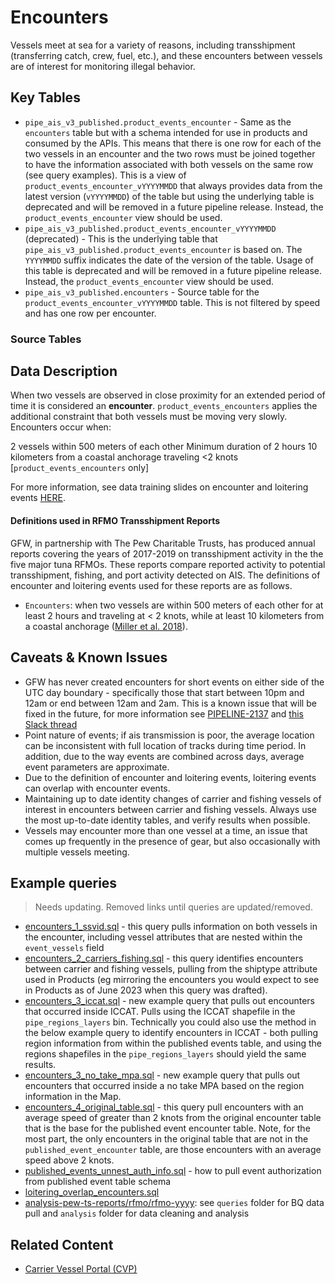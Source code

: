# Encounters

Vessels meet at sea for a variety of reasons, including transshipment (transferring catch, crew, fuel, etc.), and these encounters between vessels are of interest for monitoring illegal behavior. 

## Key Tables

+ `pipe_ais_v3_published.product_events_encounter` - Same as the `encounters` table but with a schema intended for use in products and consumed by the APIs. This means that there is one row for each of the two vessels in an encounter and the two rows must be joined together to have the information associated with both vessels on the same row (see query examples).  This is a view of `product_events_encounter_vYYYYMMDD` that always provides data from the latest version (`vYYYYMMDD`) of the table but using the underlying table is deprecated and will be removed in a future pipeline release. Instead, the `product_events_encounter` view should be used.
+ `pipe_ais_v3_published.product_events_encounter_vYYYYMMDD` (deprecated) - This is the underlying table that `pipe_ais_v3_published.product_events_encounter` is based on. The `YYYYMMDD` suffix indicates the date of the version of the table. Usage of this table is deprecated and will be removed in a future pipeline release. Instead, the `product_events_encounter` view should be used.
+ `pipe_ais_v3_published.encounters` - Source table for the `product_events_encounter_vYYYYMMDD` table. This is not filtered by speed and has one row per encounter.

### Source Tables

## Data Description

When two vessels are observed in close proximity for an extended period of time it is considered an **encounter**.  `product_events_encounters` applies the additional constraint that both vessels must be moving very slowly.
Encounters occur when:

2 vessels within 500 meters of each other
Minimum duration of 2 hours
10 kilometers from a coastal anchorage
 traveling <2 knots [`product_events_encounters` only]

 For more information, see data training slides on encounter and loitering events [HERE](https://docs.google.com/presentation/d/17ZSpH0F5sW0R7sTiNoDAm_pyUhHJeSd4fyyBFDHiAtw/edit?usp=sharing).

#### Definitions used in RFMO Transshipment Reports 

GFW, in partnership with The Pew Charitable Trusts, has produced annual reports covering the years of 2017-2019 on transshipment activity in the the five major tuna RFMOs. These reports compare reported activity to potential transshipment, fishing, and port activity detected on AIS. The definitions of encounter and loitering events used for these reports are as follows.

+ `Encounters`: when two vessels are within 500 meters of each other for at least 2 hours and traveling at < 2 knots, while at least 10 kilometers from a coastal anchorage ([Miller et al. 2018](https://www.frontiersin.org/articles/10.3389/fmars.2018.00240/full)). 

## Caveats & Known Issues

+ GFW has never created encounters for short events on either side of the UTC day boundary - specifically those that start between 10pm and 12am or end between 12am and 2am. This is a known issue that will be fixed in the future, for more information see [PIPELINE-2137](https://globalfishingwatch.atlassian.net/browse/PIPELINE-2137) and [this Slack thread](https://globalfishingwatch.slack.com/archives/CHBNB2JAE/p1737127108538739?thread_ts=1737046100.552259&cid=CHBNB2JAE)
+ Point nature of events; if ais transmission is poor, the average location can be inconsistent with full location of tracks during time period. In addition, due to the way events are combined across days, average event parameters are approximate.
+ Due to the definition of encounter and loitering events, loitering events can overlap with encounter events.
+ Maintaining up to date identity changes of carrier and fishing vessels of interest in encounters between carrier and fishing vessels. Always use the most up-to-date identity tables, and verify results when possible.
+ Vessels may encounter more than one vessel at a time, an issue that comes up frequently in the presence of gear, but also occasionally with multiple vessels meeting. 

## Example queries

>Needs updating. Removed links until queries are updated/removed.

+ [encounters_1_ssvid.sql]() - this query pulls information on both vessels in the encounter, including vessel attributes that are nested within the `event_vessels` field  
+ [encounters_2_carriers_fishing.sql]() - this query identifies encounters between carrier and fishing vessels, pulling from the shiptype attribute used in Products (eg mirroring the encounters you would expect to see in Products as of June 2023 when this query was drafted).
+ [encounters_3_iccat.sql]() - new example query that pulls out encounters that occurred inside ICCAT. Pulls using the ICCAT shapefile in the `pipe_regions_layers` bin. Technically you could also use the method in the below example query to identify encounters in ICCAT - both pulling region information from within the published events table, and using the regions shapefiles in the `pipe_regions_layers` should yield the same results. 
+ [encounters_3_no_take_mpa.sql]() - new example query that pulls out encounters that occurred inside a no take MPA based on the region information in the Map.
+ [encounters_4_original_table.sql]() - this query pull encounters with an average speed of greater than 2 knots from the original encounter table that is the base for the published event encounter table. Note, for the most part, the only encounters in the original table that are not in the `published_event_encounter` table, are those encounters with an average speed above 2 knots. 
+ [published_events_unnest_auth_info.sql]() - how to pull event authorization from published event table schema  
+ [loitering_overlap_encounters.sql]() 
+ [analysis-pew-ts-reports/rfmo/rfmo-yyyy](): see `queries` folder for BQ data pull and `analysis` folder for data cleaning and analysis 

## Related Content
+ [Carrier Vessel Portal (CVP)](https://globalfishingwatch.org/carrier-vessel-portal/) 



